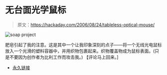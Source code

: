 # 无台面光学鼠标

> 原文：<https://hackaday.com/2006/08/24/tableless-optical-mouse/>

![soap project](img/4e96217cfbdbb6e3dfaf67dd57d31ac0.png)

肥皂引起了我的注意。这是其中一个让我印象深刻的点子——将一个无线光电鼠标放入一个光滑的塑料容器中，并用织物包裹起来。织物覆盖物成为鼠标表面。(只是不要因为创作者为比利工作而攻击我。)
【评论马上回来。]

*   [永久链接](http://www.patrickbaudisch.com/projects/soap/index.html)